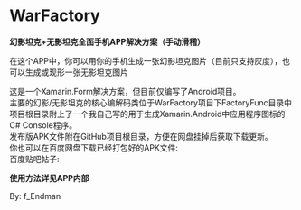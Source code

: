 # WarFactory
 **幻影坦克+无影坦克全面手机APP解决方案（手动滑稽）**  
 
在这个APP中，你可以用你的手机生成一张幻影坦克图片（目前只支持灰度），也可以生成或现形一张无影坦克图片  

这是一个Xamarin.Form解决方案，但目前仅编写了Android项目。  
主要的幻影/无影坦克的核心编解码类位于WarFactory项目下FactoryFunc目录中  
项目根目录附上了一个我自己写的用于生成Xamarin.Android中应用程序图标的C# Console程序。  
发布版APK文件附在GitHub项目根目录，方便在网盘挂掉后获取下载更新。  
你也可以在百度网盘下载已经打包好的APK文件:  
百度贴吧帖子:  

**使用方法详见APP内部**  

By: f_Endman
